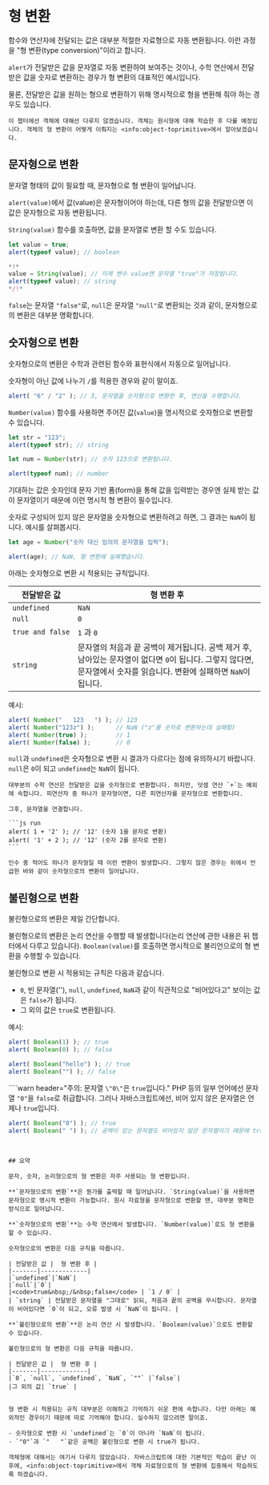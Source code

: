 # 형 변환

함수와 연산자에 전달되는 값은 대부분 적절한 자료형으로 자동 변환됩니다. 이런 과정을 "형 변환(type conversion)"이라고 합니다.

`alert`가 전달받은 값을 문자열로 자동 변환하여 보여주는 것이나, 수학 연산에서 전달받은 값을 숫자로 변환하는 경우가 형 변환의 대표적인 예시입니다.

물론, 전달받은 값을 원하는 형으로 변환하기 위해 명시적으로 형을 변환해 줘야 하는 경우도 있습니다.

```smart header="객체는 나중에 다룹시다."
이 챕터에선 객체에 대해선 다루지 않겠습니다. 객체는 원시형에 대해 학습한 후 다룰 예정입니다. 객체의 형 변환이 어떻게 이뤄지는 <info:object-toprimitive>에서 알아보겠습니다.
```

## 문자형으로 변환

문자열 형태의 값이 필요할 때, 문자형으로 형 변환이 일어납니다.

`alert(value)`에서 값(value)은 문자형이어야 하는데, 다른 형의 값을 전달받으면 이 값은 문자형으로 자동 변환됩니다.

`String(value)` 함수를 호출하면, 값을 문자열로 변환 할 수도 있습니다.

```js run
let value = true;
alert(typeof value); // boolean

*!*
value = String(value); // 이제 변수 value엔 문자열 "true"가 저장됩니다.
alert(typeof value); // string
*/!*
```

`false`는 문자열 `"false"`로, `null`은 문자열 `"null"`로 변환되는 것과 같이, 문자형으로의 변환은 대부분 명확합니다. 

## 숫자형으로 변환

숫자형으로의 변환은 수학과 관련된 함수와 표현식에서 자동으로 일어납니다.

숫자형이 아닌 값에 나누기 `/`를 적용한 경우와 같이 말이죠.

```js run
alert( "6" / "2" ); // 3, 문자열을 숫자형으로 변환한 후, 연산을 수행합니다.
```

`Number(value)` 함수를 사용하면 주어진 값(`value`)을 명시적으로 숫자형으로 변환할 수 있습니다.

```js run
let str = "123";
alert(typeof str); // string

let num = Number(str); // 숫자 123으로 변환됩니다.

alert(typeof num); // number
```

기대하는 값은 숫자인데 문자 기반 폼(form)을 통해 값을 입력받는 경우엔 실제 받는 값이 문자열이기 때문에 이런 명시적 형 변환이 필수입니다.

숫자로 구성되어 있지 않은 문자열을 숫자형으로 변환하려고 하면, 그 결과는 `NaN`이 됩니다. 예시를 살펴봅시다.

```js run
let age = Number("숫자 대신 임의의 문자열을 입력");

alert(age); // NaN, 형 변환에 실패했습니다.
```

아래는 숫자형으로 변환 시 적용되는 규칙입니다.

| 전달받은 값 |  형 변환 후 |
|-------|-------------|
|`undefined`|`NaN`|
|`null`|`0`|
|<code>true&nbsp;and&nbsp;false</code> | `1` 과 `0` |
| `string` | 문자열의 처음과 끝 공백이 제거됩니다. 공백 제거 후, 남아있는 문자열이 없다면 `0`이 됩니다. 그렇지 않다면, 문자열에서 숫자를 읽습니다. 변환에 실패하면 `NaN`이 됩니다.|

예시:

```js run
alert( Number("   123   ") ); // 123
alert( Number("123z") );      // NaN ("z"를 숫자로 변환하는데 실패함)
alert( Number(true) );        // 1
alert( Number(false) );       // 0
```

 `null`과 `undefined`은 숫자형으로 변환 시 결과가 다르다는 점에 유의하시기 바랍니다. `null`은 `0`이 되고 `undefined`는 `NaN`이 됩니다.

````smart header="더하기 연산 '+'는 문자열을 합쳐줍니다."
대부분의 수학 연산은 전달받은 값을 숫자형으로 변환합니다. 하지만, 덧셈 연산 `+`는 예외에 속합니다. 피연산자 중 하나가 문자형이면, 다른 피연산자를 문자형으로 변환합니다.

그후, 문자열을 연결합니다.

```js run
alert( 1 + '2' ); // '12' (숫자 1을 문자로 변환)
alert( '1' + 2 ); // '12' (숫자 2를 문자로 변환)
```

인수 중 적어도 하나가 문자형일 때 이런 변환이 발생합니다. 그렇지 않은 경우는 위에서 언급한 바와 같이 숫자형으로의 변환이 일어납니다.
````

## 불린형으로 변환

불린형으로의 변환은 제일 간단합니다.

불린형으로의 변환은 논리 연산을 수행할 때 발생합니다(논리 연산에 관한 내용은 뒤 챕터에서 다루고 있습니다). `Boolean(value)`를 호출하면 명시적으로 불리언으로의 형 변환을 수행할 수 있습니다.

불린형으로 변환 시 적용되는 규칙은 다음과 같습니다.

- `0`, 빈 문자열(''), `null`, `undefined`, `NaN`과 같이 직관적으로 "비어있다고" 보이는 값은 `false`가 됩니다.
- 그 외의 값은 `true`로 변환됩니다.

예시:

```js run
alert( Boolean(1) ); // true
alert( Boolean(0) ); // false

alert( Boolean("hello") ); // true
alert( Boolean("") ); // false
```

````warn header="주의: 문자열 `\"0\"`은 `true`입니다."
PHP 등의 일부 언어에선 문자열 `"0"`을 `false`로 취급합니다. 그러나 자바스크립트에선, 비어 있지 않은 문자열은 언제나 `true`입니다.

```js run
alert( Boolean("0") ); // true
alert( Boolean(" ") ); // 공백이 있는 문자열도 비어있지 않은 문자열이기 때문에 true로 변환됩니다.
```
````


## 요약 

문자, 숫자, 논리형으로의 형 변환은 자주 사용되는 형 변환입니다.

**`문자형으로의 변환`**은 뭔가를 출력할 때 일어납니다. `String(value)`을 사용하면 문자형으로 명시적 변환이 가능합니다. 원시 자료형을 문자형으로 변환할 땐, 대부분 명확한 방식으로 일어납니다.

**`숫자형으로의 변환`**는 수학 연산에서 발생합니다. `Number(value)`로도 형 변환을 할 수 있습니다.

숫자형으로의 변환은 다음 규칙을 따릅니다.

| 전달받은 값 |  형 변환 후 |
|-------|-------------|
|`undefined`|`NaN`|
|`null`|`0`|
|<code>true&nbsp;/&nbsp;false</code> | `1 / 0` |
| `string` | 전달받은 문자열을 "그대로" 읽되, 처음과 끝의 공백을 무시합니다. 문자열이 비어있다면 `0`이 되고, 오류 발생 시 `NaN`이 됩니다. |

**`불린형으로의 변환`**은 논리 연산 시 발생합니다. `Boolean(value)`으로도 변환할 수 있습니다.

불린형으로의 형 변환은 다음 규칙을 따릅니다.

| 전달받은 값 |  형 변환 후 |
|-------|-------------|
|`0`, `null`, `undefined`, `NaN`, `""` |`false`|
|그 외의 값| `true` |


형 변환 시 적용되는 규칙 대부분은 이해하고 기억하기 쉬운 편에 속합니다. 다만 아래는 예외적인 경우이기 때문에 따로 기억해야 합니다. 실수하지 않으려면 말이죠.

- 숫자형으로 변환 시 `undefined`는 `0`이 아니라 `NaN`이 됩니다.
- `"0"`과 `"   "`같은 공백은 불린형으로 변환 시 true가 됩니다.

객체형에 대해서는 여기서 다루지 않았습니다. 자바스크립트에 대한 기본적인 학습이 끝난 이후에, <info:object-toprimitive>에서 객체 자료형으로의 형 변환에 집중해서 학습하도록 하겠습니다.
